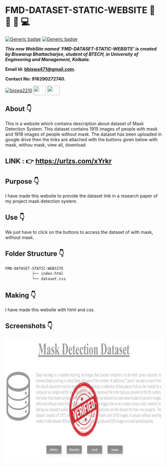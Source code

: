 # FMD-DATASET-STATIC-WEBSITE :star_struck: :memo: :file_folder: :computer:

[![Generic badge](https://img.shields.io/badge/advance-html5-red)](https://shields.io/) [![Generic badge](https://img.shields.io/badge/advance-css3-green)](https://shields.io/) 

***This new WebSite named 'FMD-DATASET-STATIC-WEBSITE' is created by Biswarup Bhattacharjee, student of BTECH, in University of Engineering and Management, Kolkata.***

**Email Id: bbiswa471@gmail.com.** 

**Contact No: 916290272740.** 

<p align="left">
<a href="https://www.facebook.com/profile.php?id=100070395300810" target="blank"><img align="center" src="https://cdn.jsdelivr.net/npm/simple-icons@3.0.1/icons/facebook.svg" alt="biswa2210" height="30" width="40" /></a>
<a href="https://instagram.com/biswarup2210" target="blank"><img align="center" src="https://cdn.jsdelivr.net/npm/simple-icons@3.0.1/icons/instagram.svg" alt="" height="30" width="40" /></a>
<a href="https://github.com/biswa2210/biswa2210" target="blank"><img align="center" src="https://cdn.jsdelivr.net/npm/simple-icons@3.0.1/icons/github.svg" alt="" height="30" width="40" /></a>
</p>

## About :point_down: 

<div align="justified">
  
This is a website which contains description about dataset of Mask Detection System. This dataset contains 1915 images of people with mask and 1918 images of people without mask. The dataset has been uploaded in google drive then the links are attached with the buttons given below with mask, withou mask, view all, download.
   
</div>
 
## LINK : :point_right: https://urlzs.com/xYrkr

## Purpose :point_down:

<div align="justified">

I have made this website to provide the dataset link in a research paper of my project mask detection system.

</div>

## Use :point_down:

<div align="justified">

We just have to click on the buttons to access the dataset of with mask, without mask.

</div>      

## Folder Structure :point_down:
```bash
FMD-DATASET-STATIC-WEBSITE
            ├── index.html
            └── dataset.css
```

## Making :point_down:

<div align="justified">
  
I have made this website with html and css.

</div>

## Screenshots :point_down: 

<div align="center">

<a href="md1.PNG"><img src="md1.PNG" width="800" height= "400"></a> 
  
</div>







